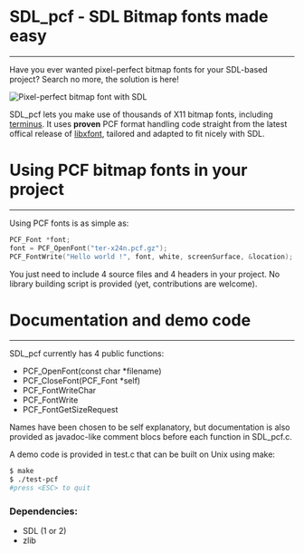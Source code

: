 # SDL_pcf - SDL Bitmap fonts made easy
------------------------------------------
Have you ever wanted pixel-perfect bitmap fonts for your SDL-based project?
Search no more, the solution is here!

![Pixel-perfect bitmap font with SDL](https://github.com/sam-itt/sdl-pcf/raw/master/sdl-pcf-bitmap-font.gif)


SDL_pcf lets you make use of thousands of X11 bitmap fonts, including [terminus](http://terminus-font.sourceforge.net/). It uses **proven** PCF format handling code straight from the latest offical release of [libxfont](https://github.com/freedesktop/libXfont), tailored and adapted to fit nicely with SDL.

# Using PCF bitmap fonts in your project
----------------------------------------
Using PCF fonts is as simple as:
```C
PCF_Font *font;
font = PCF_OpenFont("ter-x24n.pcf.gz");
PCF_FontWrite("Hello world !", font, white, screenSurface, &location);
```
You just need to include 4 source files and 4 headers in your project. No library building script is provided (yet, contributions are welcome).

# Documentation and demo code
----------------------------------------
SDL_pcf currently has 4 public functions:
- PCF_OpenFont(const char *filename)
- PCF_CloseFont(PCF_Font *self)
- PCF_FontWriteChar
- PCF_FontWrite
- PCF_FontGetSizeRequest

Names have been chosen to be self explanatory, but documentation is
also provided as javadoc-like comment blocs before each function in SDL_pcf.c.

A demo code is provided in test.c that can be built on Unix using make:
```sh
$ make
$ ./test-pcf
#press <ESC> to quit
```
### Dependencies:
- SDL (1 or 2)
- zlib
